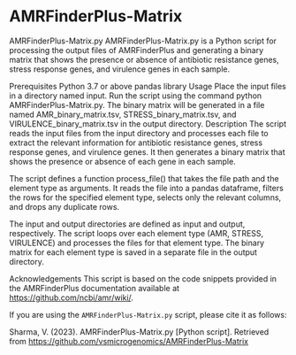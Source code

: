 # AMRFinderPlus-Matrix

AMRFinderPlus-Matrix.py
AMRFinderPlus-Matrix.py is a Python script for processing the output files of AMRFinderPlus and generating a binary matrix that shows the presence or absence of antibiotic resistance genes, stress response genes, and virulence genes in each sample.

Prerequisites
Python 3.7 or above
pandas library
Usage
Place the input files in a directory named input.
Run the script using the command python AMRFinderPlus-Matrix.py.
The binary matrix will be generated in a file named AMR_binary_matrix.tsv, STRESS_binary_matrix.tsv, and VIRULENCE_binary_matrix.tsv in the output directory.
Description
The script reads the input files from the input directory and processes each file to extract the relevant information for antibiotic resistance genes, stress response genes, and virulence genes. It then generates a binary matrix that shows the presence or absence of each gene in each sample.

The script defines a function process_file() that takes the file path and the element type as arguments. It reads the file into a pandas dataframe, filters the rows for the specified element type, selects only the relevant columns, and drops any duplicate rows.

The input and output directories are defined as input and output, respectively. The script loops over each element type (AMR, STRESS, VIRULENCE) and processes the files for that element type. The binary matrix for each element type is saved in a separate file in the output directory.

Acknowledgements
This script is based on the code snippets provided in the AMRFinderPlus documentation available at https://github.com/ncbi/amr/wiki/.

If you are using the `AMRFinderPlus-Matrix.py` script, please cite it as follows:

Sharma, V. (2023). AMRFinderPlus-Matrix.py [Python script]. Retrieved from https://github.com/vsmicrogenomics/AMRFinderPlus-Matrix


